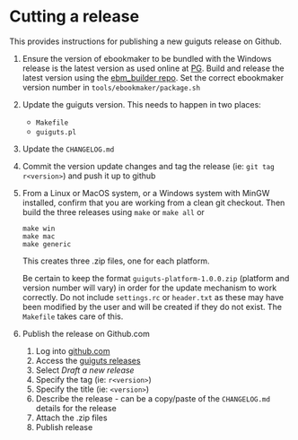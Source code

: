 # Cutting a release

This provides instructions for publishing a new guiguts release on
Github.

1. Ensure the version of ebookmaker to be bundled with the Windows release is
   the latest version as used online at [PG](https://ebookmaker.pglaf.org).
   Build and release the latest version using the [ebm_builder repo](https://github.com/DistributedProofreaders/ebm_builder).
   Set the correct ebookmaker version number in `tools/ebookmaker/package.sh`

2. Update the guiguts version. This needs to happen in two places:
	* `Makefile`
	* `guiguts.pl`

3. Update the `CHANGELOG.md`

4. Commit the version update changes and tag the release
   (ie: `git tag r<version>`) and push it up to github

5. From a Linux or MacOS system, or a Windows system with MinGW installed,
   confirm that you are working from a clean git checkout. Then build the
   three releases using `make` or `make all` or
   ```
   make win
   make mac
   make generic
   ```
   This creates three .zip files, one for each platform.

   Be certain to keep the format `guiguts-platform-1.0.0.zip`
   (platform and version number will vary) in order for
   the update mechanism to work correctly. Do not include
   `settings.rc` or `header.txt` as these may have been modified
   by the user and will be created if they do not exist.
   The `Makefile` takes care of this.

6. Publish the release on Github.com
	1. Log into [github.com](https://github.com)
	2. Access the [guiguts releases](https://github.com/DistributedProofreaders/guiguts/releases)
	3. Select *Draft a new release*
	4. Specify the tag (ie: `r<version>`)
	5. Specify the title (ie: `<version>`)
	6. Describe the release - can be a copy/paste of the `CHANGELOG.md`
	   details for the release
	7. Attach the .zip files
	8. Publish release
